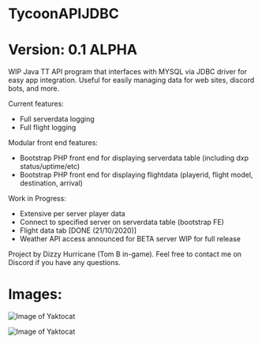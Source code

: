 # TycoonAPIJDBC
# Version: 0.1 ALPHA

WIP Java TT API program that interfaces with MYSQL via JDBC driver for easy app integration. Useful for easily managing data for web sites, discord bots, and more. 

Current features:
- Full serverdata logging 
- Full flight logging

Modular front end features:
- Bootstrap PHP front end for displaying serverdata table (including dxp status/uptime/etc)
- Bootstrap PHP front end for displaying flightdata (playerid, flight model, destination, arrival)

Work in Progress:
- Extensive per server player data
- Connect to specified server on serverdata table (bootstrap FE)
- Flight data tab [DONE (21/10/2020)]
- Weather API access announced for BETA server WIP for full release

Project by Dizzy Hurricane (Tom B in-game). Feel free to contact me on Discord if you have any questions.

# Images:

![Image of Yaktocat](https://tycoonapifrontend.000webhostapp.com/dxp-page.PNG)

![Image of Yaktocat](https://tycoonapifrontend.000webhostapp.com/flight-page.PNG)
